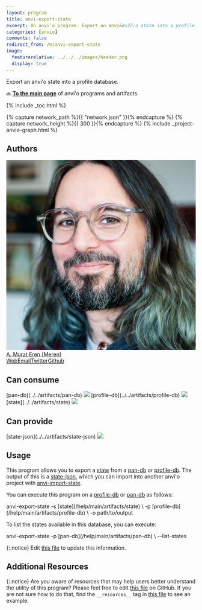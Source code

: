 ```yaml
---
layout: program
title: anvi-export-state
excerpt: An anvi'o program. Export an anvi&#x27;o state into a profile database.
categories: [anvio]
comments: false
redirect_from: /m/anvi-export-state
image:
  featurerelative: ../../../images/header.png
  display: true
---
```


Export an anvi&#x27;o state into a profile database.

🔙 **[To the main page](../../)** of anvi'o programs and artifacts.


{% include _toc.html %}
<div id="svg" class="subnetwork"></div>
{% capture network_path %}{{ "network.json" }}{% endcapture %}
{% capture network_height %}{{ 300 }}{% endcapture %}
{% include _project-anvio-graph.html %}


## Authors

<div class="anvio-person"><div class="anvio-person-info"><div class="anvio-person-photo"><img class="anvio-person-photo-img" src="../../images/authors/meren.jpg" /></div><div class="anvio-person-info-box"><a href="/people/meren" target="_blank"><span class="anvio-person-name">A. Murat Eren (Meren)</span></a><div class="anvio-person-social-box"><a href="http://merenlab.org" class="person-social" target="_blank"><i class="fa fa-fw fa-home"></i>Web</a><a href="mailto:a.murat.eren@gmail.com" class="person-social" target="_blank"><i class="fa fa-fw fa-envelope-square"></i>Email</a><a href="http://twitter.com/merenbey" class="person-social" target="_blank"><i class="fa fa-fw fa-twitter-square"></i>Twitter</a><a href="http://github.com/meren" class="person-social" target="_blank"><i class="fa fa-fw fa-github"></i>Github</a></div></div></div></div>



## Can consume


<p style="text-align: left" markdown="1"><span class="artifact-r">[pan-db](../../artifacts/pan-db) <img src="../../images/icons/DB.png" class="artifact-icon-mini" /></span> <span class="artifact-r">[profile-db](../../artifacts/profile-db) <img src="../../images/icons/DB.png" class="artifact-icon-mini" /></span> <span class="artifact-r">[state](../../artifacts/state) <img src="../../images/icons/CONCEPT.png" class="artifact-icon-mini" /></span></p>


## Can provide


<p style="text-align: left" markdown="1"><span class="artifact-p">[state-json](../../artifacts/state-json) <img src="../../images/icons/JSON.png" class="artifact-icon-mini" /></span></p>


## Usage


This program allows you to export a <span class="artifact-n">[state](/help/main/artifacts/state)</span> from a <span class="artifact-n">[pan-db](/help/main/artifacts/pan-db)</span> or <span class="artifact-n">[profile-db](/help/main/artifacts/profile-db)</span>. The output of this is a <span class="artifact-n">[state-json](/help/main/artifacts/state-json)</span>, which you can import into another anvi'o project with <span class="artifact-p">[anvi-import-state](/help/main/programs/anvi-import-state)</span>. 

You can execute this program on a <span class="artifact-n">[profile-db](/help/main/artifacts/profile-db)</span> or <span class="artifact-n">[pan-db](/help/main/artifacts/pan-db)</span> as follows: 

<div class="codeblock" markdown="1">
anvi&#45;export&#45;state &#45;s <span class="artifact&#45;n">[state](/help/main/artifacts/state)</span> \
                  &#45;p <span class="artifact&#45;n">[profile&#45;db](/help/main/artifacts/profile&#45;db)</span>  \
                  &#45;o path/to/output
</div>

To list the states available in this database, you can execute: 

<div class="codeblock" markdown="1">
anvi&#45;export&#45;state &#45;p <span class="artifact&#45;n">[pan&#45;db](/help/main/artifacts/pan&#45;db)</span> \
                  &#45;&#45;list&#45;states
</div>


{:.notice}
Edit [this file](https://github.com/merenlab/anvio/tree/master/anvio/docs/programs/anvi-export-state.md) to update this information.


## Additional Resources



{:.notice}
Are you aware of resources that may help users better understand the utility of this program? Please feel free to edit [this file](https://github.com/merenlab/anvio/tree/master/bin/anvi-export-state) on GitHub. If you are not sure how to do that, find the `__resources__` tag in [this file](https://github.com/merenlab/anvio/blob/master/bin/anvi-interactive) to see an example.
